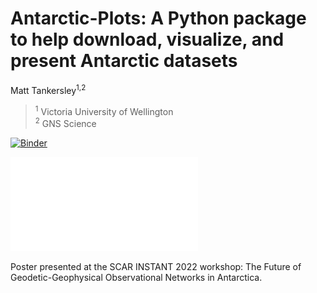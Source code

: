 # Antarctic-Plots: A Python package to help download, visualize, and present Antarctic datasets

Matt Tankersley<sup>1,2</sup>

> <sup>1</sup> Victoria University of Wellington<br>
> <sup>2</sup> GNS Science<br> 

[![Binder](https://mybinder.org/badge_logo.svg)](https://mybinder.org/v2/gh/mdtanker/SCAR_INSTANT_2022/HEAD?labpath=figures%2FPoster_plots.ipynb)

![](Tankersley_INSTANT_2022.pdf)

Poster presented at the SCAR INSTANT 2022 workshop: The Future of Geodetic-Geophysical Observational Networks in Antarctica.

